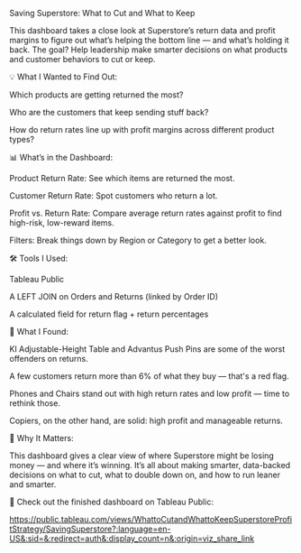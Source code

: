 Saving Superstore: What to Cut and What to Keep

This dashboard takes a close look at Superstore’s return data and profit margins to figure out what’s helping the bottom line — and what’s holding it back. The goal? Help leadership make smarter decisions on what products and customer behaviors to cut or keep.

💡 What I Wanted to Find Out:

Which products are getting returned the most?

Who are the customers that keep sending stuff back?

How do return rates line up with profit margins across different product types?

📊 What’s in the Dashboard:

Product Return Rate: See which items are returned the most.

Customer Return Rate: Spot customers who return a lot.

Profit vs. Return Rate: Compare average return rates against profit to find high-risk, low-reward items.

Filters: Break things down by Region or Category to get a better look.

🛠️ Tools I Used:

Tableau Public

A LEFT JOIN on Orders and Returns (linked by Order ID)

A calculated field for return flag + return percentages

🔎 What I Found:

KI Adjustable-Height Table and Advantus Push Pins are some of the worst offenders on returns.

A few customers return more than 6% of what they buy — that's a red flag.

Phones and Chairs stand out with high return rates and low profit — time to rethink those.

Copiers, on the other hand, are solid: high profit and manageable returns.

📍 Why It Matters:

This dashboard gives a clear view of where Superstore might be losing money — and where it’s winning. It’s all about making smarter, data-backed decisions on what to cut, what to double down on, and how to run leaner and smarter.

🚀 Check out the finished dashboard on Tableau Public:

https://public.tableau.com/views/WhattoCutandWhattoKeepSuperstoreProfitStrategy/SavingSuperstore?:language=en-US&:sid=&:redirect=auth&:display_count=n&:origin=viz_share_link

